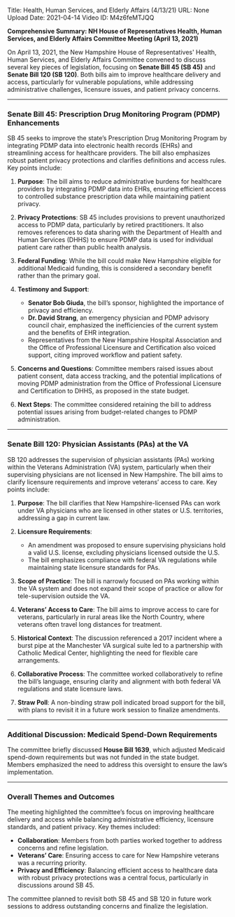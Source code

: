 Title: Health, Human Services, and Elderly Affairs (4/13/21)
URL: None
Upload Date: 2021-04-14
Video ID: M4z6feMTJQQ

**Comprehensive Summary: NH House of Representatives Health, Human Services, and Elderly Affairs Committee Meeting (April 13, 2021)**

On April 13, 2021, the New Hampshire House of Representatives' Health, Human Services, and Elderly Affairs Committee convened to discuss several key pieces of legislation, focusing on **Senate Bill 45 (SB 45)** and **Senate Bill 120 (SB 120)**. Both bills aim to improve healthcare delivery and access, particularly for vulnerable populations, while addressing administrative challenges, licensure issues, and patient privacy concerns.

---

### **Senate Bill 45: Prescription Drug Monitoring Program (PDMP) Enhancements**
SB 45 seeks to improve the state’s Prescription Drug Monitoring Program by integrating PDMP data into electronic health records (EHRs) and streamlining access for healthcare providers. The bill also emphasizes robust patient privacy protections and clarifies definitions and access rules. Key points include:

1. **Purpose**: The bill aims to reduce administrative burdens for healthcare providers by integrating PDMP data into EHRs, ensuring efficient access to controlled substance prescription data while maintaining patient privacy.
   
2. **Privacy Protections**: SB 45 includes provisions to prevent unauthorized access to PDMP data, particularly by retired practitioners. It also removes references to data sharing with the Department of Health and Human Services (DHHS) to ensure PDMP data is used for individual patient care rather than public health analysis.

3. **Federal Funding**: While the bill could make New Hampshire eligible for additional Medicaid funding, this is considered a secondary benefit rather than the primary goal.

4. **Testimony and Support**: 
   - **Senator Bob Giuda**, the bill’s sponsor, highlighted the importance of privacy and efficiency.
   - **Dr. David Strang**, an emergency physician and PDMP advisory council chair, emphasized the inefficiencies of the current system and the benefits of EHR integration.
   - Representatives from the New Hampshire Hospital Association and the Office of Professional Licensure and Certification also voiced support, citing improved workflow and patient safety.

5. **Concerns and Questions**: Committee members raised issues about patient consent, data access tracking, and the potential implications of moving PDMP administration from the Office of Professional Licensure and Certification to DHHS, as proposed in the state budget.

6. **Next Steps**: The committee considered retaining the bill to address potential issues arising from budget-related changes to PDMP administration.

---

### **Senate Bill 120: Physician Assistants (PAs) at the VA**
SB 120 addresses the supervision of physician assistants (PAs) working within the Veterans Administration (VA) system, particularly when their supervising physicians are not licensed in New Hampshire. The bill aims to clarify licensure requirements and improve veterans’ access to care. Key points include:

1. **Purpose**: The bill clarifies that New Hampshire-licensed PAs can work under VA physicians who are licensed in other states or U.S. territories, addressing a gap in current law.

2. **Licensure Requirements**:
   - An amendment was proposed to ensure supervising physicians hold a valid U.S. license, excluding physicians licensed outside the U.S.
   - The bill emphasizes compliance with federal VA regulations while maintaining state licensure standards for PAs.

3. **Scope of Practice**: The bill is narrowly focused on PAs working within the VA system and does not expand their scope of practice or allow for tele-supervision outside the VA.

4. **Veterans’ Access to Care**: The bill aims to improve access to care for veterans, particularly in rural areas like the North Country, where veterans often travel long distances for treatment.

5. **Historical Context**: The discussion referenced a 2017 incident where a burst pipe at the Manchester VA surgical suite led to a partnership with Catholic Medical Center, highlighting the need for flexible care arrangements.

6. **Collaborative Process**: The committee worked collaboratively to refine the bill’s language, ensuring clarity and alignment with both federal VA regulations and state licensure laws.

7. **Straw Poll**: A non-binding straw poll indicated broad support for the bill, with plans to revisit it in a future work session to finalize amendments.

---

### **Additional Discussion: Medicaid Spend-Down Requirements**
The committee briefly discussed **House Bill 1639**, which adjusted Medicaid spend-down requirements but was not funded in the state budget. Members emphasized the need to address this oversight to ensure the law’s implementation.

---

### **Overall Themes and Outcomes**
The meeting highlighted the committee’s focus on improving healthcare delivery and access while balancing administrative efficiency, licensure standards, and patient privacy. Key themes included:
- **Collaboration**: Members from both parties worked together to address concerns and refine legislation.
- **Veterans’ Care**: Ensuring access to care for New Hampshire veterans was a recurring priority.
- **Privacy and Efficiency**: Balancing efficient access to healthcare data with robust privacy protections was a central focus, particularly in discussions around SB 45.

The committee planned to revisit both SB 45 and SB 120 in future work sessions to address outstanding concerns and finalize the legislation.